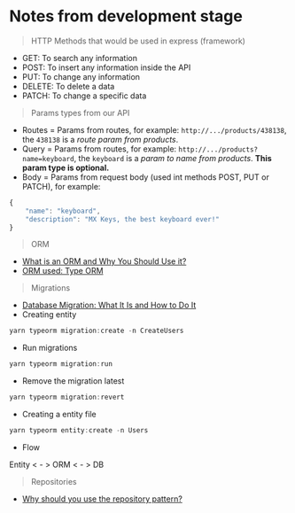 # Notes from development stage

> HTTP Methods that would be used in express (framework)
- GET: To search any information
- POST: To insert any information inside the API
- PUT: To change any information
- DELETE: To delete a data
- PATCH: To change a specific data

> Params types from our API
- Routes = Params from routes, for example: `http://.../products/438138`, the `438138` is a *route param from products*.
- Query = Params from routes, for example: `http://.../products?name=keyboard`, the `keyboard` is a *param to name from products*. **This param type is optional.**
- Body = Params from request body (used int methods POST, PUT or PATCH), for example:
```javascript
{
    "name": "keyboard", 
    "description": "MX Keys, the best keyboard ever!"
}
```

> ORM

- [What is an ORM and Why You Should Use it?](https://blog.bitsrc.io/what-is-an-orm-and-why-you-should-use-it-b2b6f75f5e2a)
- [ORM used: Type ORM](https://typeorm.io/#/)

> Migrations
- [Database Migration: What It Is and How to Do It](https://www.cloudbees.com/blog/database-migration)
- Creating entity
```javascript
yarn typeorm migration:create -n CreateUsers
```
- Run migrations
```javascript
yarn typeorm migration:run
```
- Remove the migration latest
```javascript
yarn typeorm migration:revert
```
- Creating a entity file
```javascript
yarn typeorm entity:create -n Users
```
- Flow

Entity < - > ORM < - > DB

> Repositories
- [Why should you use the repository pattern?](https://makingloops.com/why-should-you-use-the-repository-pattern/#:~:text=The%20repository%20pattern%20is%20a,list%20items%20in%20a%20table.)